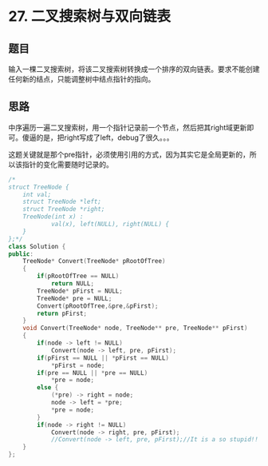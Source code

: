# 27. 二叉搜索树与双向链表
## 题目
输入一棵二叉搜索树，将该二叉搜索树转换成一个排序的双向链表。要求不能创建任何新的结点，只能调整树中结点指针的指向。
## 思路
中序遍历一遍二叉搜索树，用一个指针记录前一个节点，然后把其right域更新即可。傻逼的是，把right写成了left，debug了很久。。。

这题关键就是那个pre指针，必须使用引用的方式，因为其实它是全局更新的，所以该指针的变化需要随时记录的。
```C++
/*
struct TreeNode {
    int val;
    struct TreeNode *left;
    struct TreeNode *right;
    TreeNode(int x) :
            val(x), left(NULL), right(NULL) {
    }
};*/
class Solution {
public:
    TreeNode* Convert(TreeNode* pRootOfTree)
    {
        if(pRootOfTree == NULL)
            return NULL;
        TreeNode* pFirst = NULL;
        TreeNode* pre = NULL;
        Convert(pRootOfTree,&pre,&pFirst);
        return pFirst;
    }
    void Convert(TreeNode* node, TreeNode** pre, TreeNode** pFirst)
    {
        if(node -> left != NULL)
            Convert(node -> left, pre, pFirst);
        if(pFirst == NULL || *pFirst == NULL)
            *pFirst = node;
        if(pre == NULL || *pre == NULL)
            *pre = node;
        else {
            (*pre) -> right = node;
            node -> left = *pre;
            *pre = node;
        }
        if(node -> right != NULL)
            Convert(node -> right, pre, pFirst);
            //Convert(node -> left, pre, pFirst);//It is a so stupid!!
    }
};
```
